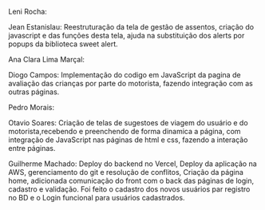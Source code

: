 Leni Rocha: 

Jean Estanislau: Reestruturação da tela de gestão de assentos, criação do javascript e das funções desta tela, ajuda na substituição dos alerts por popups da biblioteca sweet alert.

Ana Clara Lima Marçal: 

Diogo Campos: Implementação do codigo em JavaScript da pagina de avaliação das crianças por parte do motorista, fazendo integração com as outras páginas.

Pedro Morais: 

Otavio Soares: Criação de telas de sugestoes de viagem do usuário e do motorista,recebendo e preenchendo de forma dinamica a página, com integração de JavaScript nas páginas de html e css, fazendo a interação entre páginas.

Guilherme Machado: Deploy do backend no Vercel, Deploy da aplicação na AWS, gerenciamento do git e resolução de conflitos, Criação da página home, adicionada comunicação do front com o back das páginas de login, cadastro e validação. Foi feito o cadastro dos novos usuários par registro no BD e o Login funcional para usuários cadastrados.
